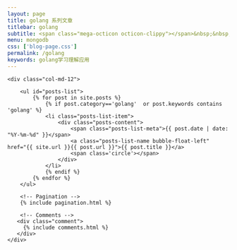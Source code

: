 ```yaml
---
layout: page
title: golang 系列文章
titlebar: golang
subtitle: <span class="mega-octicon octicon-clippy"></span>&nbsp;&nbsp; golang 个人理解
menu: mongodb
css: ['blog-page.css']
permalink: /golang
keywords: golang学习理解应用
---
```


<div class="row">

    <div class="col-md-12">

        <ul id="posts-list">
            {% for post in site.posts %}
                {% if post.category=='golang'  or post.keywords contains 'golang' %}
                <li class="posts-list-item">
                    <div class="posts-content">
                        <span class="posts-list-meta">{{ post.date | date: "%Y-%m-%d" }}</span>
                        <a class="posts-list-name bubble-float-left" href="{{ site.url }}{{ post.url }}">{{ post.title }}</a>
                        <span class='circle'></span>
                    </div>
                </li>
                {% endif %}
            {% endfor %}
        </ul> 

        <!-- Pagination -->
        {% include pagination.html %}

        <!-- Comments -->
       <div class="comment">
         {% include comments.html %}
       </div>
    </div>

</div>
<script>
    $(document).ready(function(){

        // Enable bootstrap tooltip
        $("body").tooltip({ selector: '[data-toggle=tooltip]' });

    });
</script>
